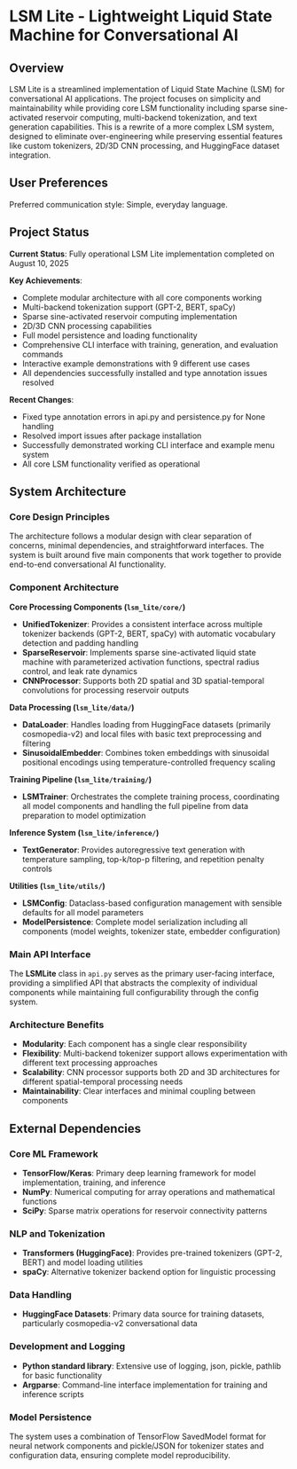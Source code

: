 # LSM Lite - Lightweight Liquid State Machine for Conversational AI

## Overview

LSM Lite is a streamlined implementation of Liquid State Machine (LSM) for conversational AI applications. The project focuses on simplicity and maintainability while providing core LSM functionality including sparse sine-activated reservoir computing, multi-backend tokenization, and text generation capabilities. This is a rewrite of a more complex LSM system, designed to eliminate over-engineering while preserving essential features like custom tokenizers, 2D/3D CNN processing, and HuggingFace dataset integration.

## User Preferences

Preferred communication style: Simple, everyday language.

## Project Status

**Current Status**: Fully operational LSM Lite implementation completed on August 10, 2025

**Key Achievements**:
- Complete modular architecture with all core components working
- Multi-backend tokenization support (GPT-2, BERT, spaCy)
- Sparse sine-activated reservoir computing implementation
- 2D/3D CNN processing capabilities
- Full model persistence and loading functionality
- Comprehensive CLI interface with training, generation, and evaluation commands
- Interactive example demonstrations with 9 different use cases
- All dependencies successfully installed and type annotation issues resolved

**Recent Changes**:
- Fixed type annotation errors in api.py and persistence.py for None handling
- Resolved import issues after package installation
- Successfully demonstrated working CLI interface and example menu system
- All core LSM functionality verified as operational

## System Architecture

### Core Design Principles
The architecture follows a modular design with clear separation of concerns, minimal dependencies, and straightforward interfaces. The system is built around five main components that work together to provide end-to-end conversational AI functionality.

### Component Architecture

**Core Processing Components (`lsm_lite/core/`)**
- **UnifiedTokenizer**: Provides a consistent interface across multiple tokenizer backends (GPT-2, BERT, spaCy) with automatic vocabulary detection and padding handling
- **SparseReservoir**: Implements sparse sine-activated liquid state machine with parameterized activation functions, spectral radius control, and leak rate dynamics
- **CNNProcessor**: Supports both 2D spatial and 3D spatial-temporal convolutions for processing reservoir outputs

**Data Processing (`lsm_lite/data/`)**
- **DataLoader**: Handles loading from HuggingFace datasets (primarily cosmopedia-v2) and local files with basic text preprocessing and filtering
- **SinusoidalEmbedder**: Combines token embeddings with sinusoidal positional encodings using temperature-controlled frequency scaling

**Training Pipeline (`lsm_lite/training/`)**
- **LSMTrainer**: Orchestrates the complete training process, coordinating all model components and handling the full pipeline from data preparation to model optimization

**Inference System (`lsm_lite/inference/`)**
- **TextGenerator**: Provides autoregressive text generation with temperature sampling, top-k/top-p filtering, and repetition penalty controls

**Utilities (`lsm_lite/utils/`)**
- **LSMConfig**: Dataclass-based configuration management with sensible defaults for all model parameters
- **ModelPersistence**: Complete model serialization including all components (model weights, tokenizer state, embedder configuration)

### Main API Interface
The **LSMLite** class in `api.py` serves as the primary user-facing interface, providing a simplified API that abstracts the complexity of individual components while maintaining full configurability through the config system.

### Architecture Benefits
- **Modularity**: Each component has a single clear responsibility
- **Flexibility**: Multi-backend tokenizer support allows experimentation with different text processing approaches
- **Scalability**: CNN processor supports both 2D and 3D architectures for different spatial-temporal processing needs
- **Maintainability**: Clear interfaces and minimal coupling between components

## External Dependencies

### Core ML Framework
- **TensorFlow/Keras**: Primary deep learning framework for model implementation, training, and inference
- **NumPy**: Numerical computing for array operations and mathematical functions
- **SciPy**: Sparse matrix operations for reservoir connectivity patterns

### NLP and Tokenization
- **Transformers (HuggingFace)**: Provides pre-trained tokenizers (GPT-2, BERT) and model loading utilities
- **spaCy**: Alternative tokenizer backend option for linguistic processing

### Data Handling
- **HuggingFace Datasets**: Primary data source for training datasets, particularly cosmopedia-v2 conversational data

### Development and Logging
- **Python standard library**: Extensive use of logging, json, pickle, pathlib for basic functionality
- **Argparse**: Command-line interface implementation for training and inference scripts

### Model Persistence
The system uses a combination of TensorFlow SavedModel format for neural network components and pickle/JSON for tokenizer states and configuration data, ensuring complete model reproducibility.